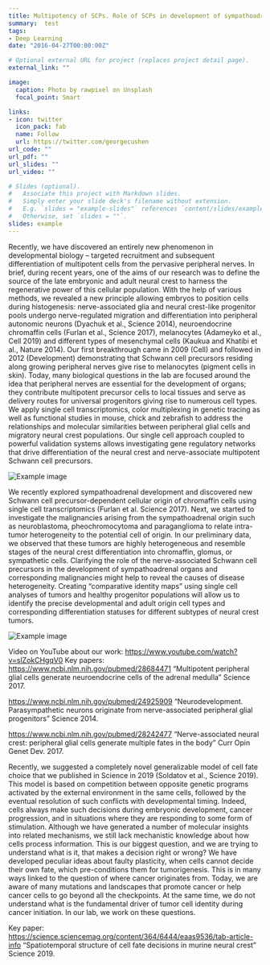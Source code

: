 ```yaml
---
title: Multipotency of SCPs. Role of SCPs in development of sympathoadrenal system
summary:  test 
tags:
- Deep Learning
date: "2016-04-27T00:00:00Z"

# Optional external URL for project (replaces project detail page).
external_link: ""

image:
  caption: Photo by rawpixel on Unsplash
  focal_point: Smart

links:
- icon: twitter
  icon_pack: fab
  name: Follow
  url: https://twitter.com/georgecushen
url_code: ""
url_pdf: ""
url_slides: ""
url_video: ""

# Slides (optional).
#   Associate this project with Markdown slides.
#   Simply enter your slide deck's filename without extension.
#   E.g. `slides = "example-slides"` references `content/slides/example-slides.md`.
#   Otherwise, set `slides = ""`.
slides: example
---
```

Recently, we have discovered an entirely new phenomenon in developmental biology – targeted recruitment and subsequent differentiation of multipotent cells from the pervasive peripheral nerves. In brief, during recent years, one of the aims of our research was to define the source of the late embryonic and adult neural crest to harness the regenerative power of this cellular population. With the help of various methods, we revealed a new principle allowing embryos to position cells during histogenesis: nerve-associated glia and neural crest-like progenitor pools undergo nerve-regulated migration and differentiation into peripheral autonomic neurons (Dyachuk et al., Science 2014), neuroendocrine chromaffin cells (Furlan et al., Science 2017), melanocytes (Adameyko et al., Cell 2019) and different types of mesenchymal cells (Kaukua and Khatibi et al., Nature 2014). Our first breakthrough came in 2009 (Cell) and followed in 2012 (Development) demonstrating that Schwann cell precursors residing along growing peripheral nerves give rise to melanocytes (pigment cells in skin). Today, many biological questions in the lab are focused around the idea that peripheral nerves are essential for the development of organs; they contribute multipotent precursor cells to local tissues and serve as delivery routes for universal progenitors giving rise to numerous cell types. We apply single cell transcriptomics, color multiplexing in genetic tracing as well as functional studies in mouse, chick and zebrafish to address the relationships and molecular similarities between peripheral glial cells and migratory neural crest populations. Our single cell approach coupled to powerful validation systems allows investigating gene regulatory networks that drive differentiation of the neural crest and nerve-associate multipotent Schwann cell precursors.


![Example image](/img/SCP1.jpg)

We recently explored sympathoadrenal development and discovered new Schwann cell precursor-dependent cellular origin of chromaffin cells using single cell transcriptomics (Furlan et al. Science 2017). Next, we started to investigate the malignancies arising from the sympathoadrenal origin such as neuroblastoma, pheochromocytoma and paraganglioma to relate intra-tumor heterogeneity to the potential cell of origin. In our preliminary data, we observed that these tumors are highly heterogeneous and resemble stages of the neural crest differentiation into chromaffin, glomus, or sympathetic cells.  Clarifying the role of the nerve-associated Schwann cell precursors in the development of sympathoadrenal organs and corresponding malignancies might help to reveal the causes of disease heterogeneity. Creating “comparative identity maps” using single cell analyses of tumors and healthy progenitor populations will allow us to identify the precise developmental and adult origin cell types and corresponding differentiation statuses for different subtypes of neural crest tumors.

![Example image](/img/SCP2.jpg)

Video on YouTube about our work:
https://www.youtube.com/watch?v=slZokCHgqV0
Key papers:
https://www.ncbi.nlm.nih.gov/pubmed/28684471
“Multipotent peripheral glial cells generate neuroendocrine cells of the adrenal medulla” Science 2017.

https://www.ncbi.nlm.nih.gov/pubmed/24925909
“Neurodevelopment. Parasympathetic neurons originate from nerve-associated peripheral glial progenitors” Science 2014.

https://www.ncbi.nlm.nih.gov/pubmed/28242477
 “Nerve-associated neural crest: peripheral glial cells generate multiple fates in the body” Curr Opin Genet Dev. 2017.


Recently, we suggested a completely novel generalizable model of cell fate choice that we published in Science in 2019 (Soldatov et al., Science 2019). This model is based on competition between opposite genetic programs activated by the external environment in the same cells, followed by the eventual resolution of such conflicts with developmental timing. Indeed, cells always make such decisions during embryonic development, cancer progression, and in situations where they are responding to some form of stimulation. Although we have generated a number of molecular insights into related mechanisms, we still lack mechanistic knowledge about how cells process information. This is our biggest question, and we are trying to understand what is it, that makes a decision right or wrong? We have developed peculiar ideas about faulty plasticity, when cells cannot decide their own fate, which pre-conditions them for tumorigenesis. This is in many ways linked to the question of where cancer originates from. Today, we are aware of many mutations and landscapes that promote cancer or help cancer cells to go beyond all the checkpoints. At the same time, we do not understand what is the fundamental driver of tumor cell identity during cancer initiation. In our lab, we work on these questions.


Key paper:
https://science.sciencemag.org/content/364/6444/eaas9536/tab-article-info
“Spatiotemporal structure of cell fate decisions in murine neural crest”
Science 2019.
